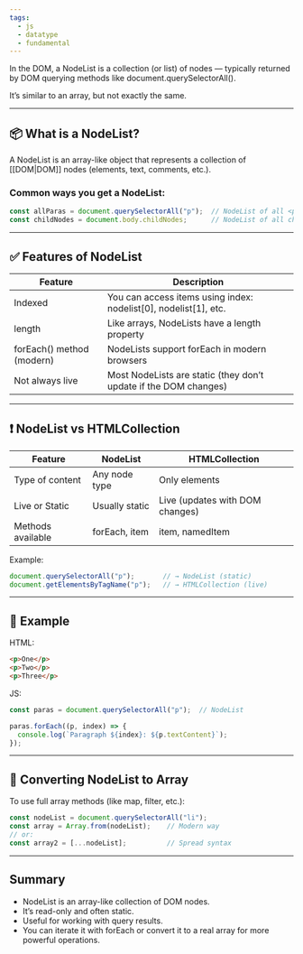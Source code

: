 ```yaml
---
tags:
  - js
  - datatype
  - fundamental
---
```


In the DOM, a NodeList is a collection (or list) of nodes — typically returned by DOM querying methods like document.querySelectorAll().

It’s similar to an array, but not exactly the same.

---

## **📦 What is a NodeList?**

A NodeList is an array-like object that represents a collection of [[DOM|DOM]] nodes (elements, text, comments, etc.).

### **Common ways you get a NodeList:**

```js
const allParas = document.querySelectorAll("p");  // NodeList of all <p> elements
const childNodes = document.body.childNodes;      // NodeList of all child nodes of <body>
```

---

## **✅ Features of NodeList**

|**Feature**|**Description**|
|---|---|
|Indexed|You can access items using index: nodelist[0], nodelist[1], etc.|
|length|Like arrays, NodeLists have a length property|
|forEach() method (modern)|NodeLists support forEach in modern browsers|
|Not always live|Most NodeLists are static (they don’t update if the DOM changes)|

---

## **❗ NodeList vs HTMLCollection**

|**Feature**|**NodeList**|**HTMLCollection**|
|---|---|---|
|Type of content|Any node type|Only elements|
|Live or Static|Usually static|Live (updates with DOM changes)|
|Methods available|forEach, item|item, namedItem|

Example:

```js
document.querySelectorAll("p");       // → NodeList (static)
document.getElementsByTagName("p");   // → HTMLCollection (live)
```

---

## **🧪 Example**

HTML:

```html
<p>One</p>
<p>Two</p>
<p>Three</p>
```

JS:

```js
const paras = document.querySelectorAll("p");  // NodeList

paras.forEach((p, index) => {
  console.log(`Paragraph ${index}: ${p.textContent}`);
});
```

---

## **📍 Converting NodeList to Array**

To use full array methods (like map, filter, etc.):

```js
const nodeList = document.querySelectorAll("li");
const array = Array.from(nodeList);    // Modern way
// or:
const array2 = [...nodeList];          // Spread syntax
```

---

## **Summary**

- NodeList is an array-like collection of DOM nodes.
- It’s read-only and often static.
- Useful for working with query results.
- You can iterate it with forEach or convert it to a real array for more powerful operations.